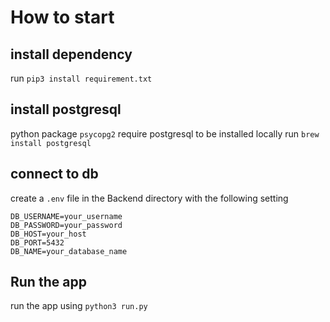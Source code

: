 # How to start

## install dependency
run `pip3 install requirement.txt`

## install postgresql
python package `psycopg2` require postgresql to be installed locally
run `brew install postgresql`

## connect to db
create a `.env` file in the Backend directory with the following setting
````
DB_USERNAME=your_username
DB_PASSWORD=your_password
DB_HOST=your_host
DB_PORT=5432
DB_NAME=your_database_name
````

## Run the app
run the app using `python3 run.py`